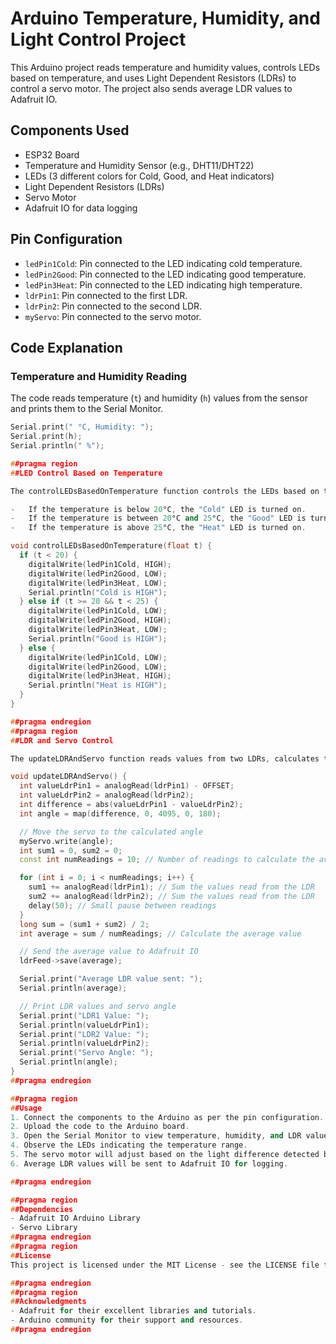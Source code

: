 # Arduino Temperature, Humidity, and Light Control Project

This Arduino project reads temperature and humidity values, controls LEDs based on temperature, and uses Light Dependent Resistors (LDRs) to control a servo motor. The project also sends average LDR values to Adafruit IO.

## Components Used

- ESP32 Board
- Temperature and Humidity Sensor (e.g., DHT11/DHT22)
- LEDs (3 different colors for Cold, Good, and Heat indicators)
- Light Dependent Resistors (LDRs)
- Servo Motor
- Adafruit IO for data logging

## Pin Configuration

- `ledPin1Cold`: Pin connected to the LED indicating cold temperature.
- `ledPin2Good`: Pin connected to the LED indicating good temperature.
- `ledPin3Heat`: Pin connected to the LED indicating high temperature.
- `ldrPin1`: Pin connected to the first LDR.
- `ldrPin2`: Pin connected to the second LDR.
- `myServo`: Pin connected to the servo motor.

## Code Explanation

### Temperature and Humidity Reading


The code reads temperature (`t`) and humidity (`h`) values from the sensor and prints them to the Serial Monitor.

```cpp
Serial.print(" °C, Humidity: ");
Serial.print(h);
Serial.println(" %");

##pragma region 
##LED Control Based on Temperature

The controlLEDsBasedOnTemperature function controls the LEDs based on the temperature value:

-   If the temperature is below 20°C, the "Cold" LED is turned on.
-   If the temperature is between 20°C and 25°C, the "Good" LED is turned on.
-   If the temperature is above 25°C, the "Heat" LED is turned on.

void controlLEDsBasedOnTemperature(float t) {
  if (t < 20) {
    digitalWrite(ledPin1Cold, HIGH);
    digitalWrite(ledPin2Good, LOW);
    digitalWrite(ledPin3Heat, LOW);
    Serial.println("Cold is HIGH");
  } else if (t >= 20 && t < 25) {
    digitalWrite(ledPin1Cold, LOW);
    digitalWrite(ledPin2Good, HIGH);
    digitalWrite(ledPin3Heat, LOW);
    Serial.println("Good is HIGH");
  } else {
    digitalWrite(ledPin1Cold, LOW);
    digitalWrite(ledPin2Good, LOW);
    digitalWrite(ledPin3Heat, HIGH);
    Serial.println("Heat is HIGH");
  }
}

##pragma endregion
##pragma region  
##LDR and Servo Control

The updateLDRAndServo function reads values from two LDRs, calculates the difference, and maps this difference to an angle for the servo motor. It also calculates the average LDR value over multiple readings and sends this value to Adafruit IO.

void updateLDRAndServo() {
  int valueLdrPin1 = analogRead(ldrPin1) - OFFSET;
  int valueLdrPin2 = analogRead(ldrPin2);
  int difference = abs(valueLdrPin1 - valueLdrPin2);
  int angle = map(difference, 0, 4095, 0, 180);

  // Move the servo to the calculated angle
  myServo.write(angle);
  int sum1 = 0, sum2 = 0; 
  const int numReadings = 10; // Number of readings to calculate the average

  for (int i = 0; i < numReadings; i++) {
    sum1 += analogRead(ldrPin1); // Sum the values read from the LDR
    sum2 += analogRead(ldrPin2); // Sum the values read from the LDR
    delay(50); // Small pause between readings
  }
  long sum = (sum1 + sum2) / 2;
  int average = sum / numReadings; // Calculate the average value

  // Send the average value to Adafruit IO
  ldrFeed->save(average);

  Serial.print("Average LDR value sent: ");
  Serial.println(average);

  // Print LDR values and servo angle
  Serial.print("LDR1 Value: ");
  Serial.println(valueLdrPin1);
  Serial.print("LDR2 Value: ");
  Serial.println(valueLdrPin2);
  Serial.print("Servo Angle: ");
  Serial.println(angle);
}
##pragma endregion

##pragma region 
##Usage
1. Connect the components to the Arduino as per the pin configuration.
2. Upload the code to the Arduino board.
3. Open the Serial Monitor to view temperature, humidity, and LDR values.
4. Observe the LEDs indicating the temperature range.
5. The servo motor will adjust based on the light difference detected by the LDRs.
6. Average LDR values will be sent to Adafruit IO for logging.

##pragma endregion

##pragma region 
##Dependencies
- Adafruit IO Arduino Library
- Servo Library
##pragma endregion
##pragma region 
##License
This project is licensed under the MIT License - see the LICENSE file for details.

##pragma endregion
##pragma region 
##Acknowledgments
- Adafruit for their excellent libraries and tutorials.
- Arduino community for their support and resources.
##pragma endregion